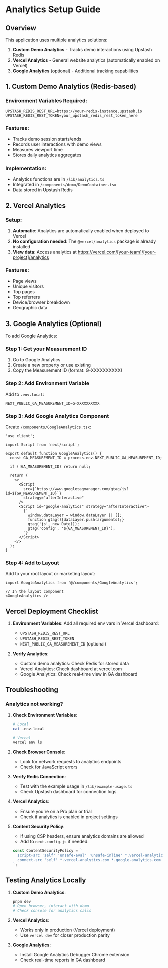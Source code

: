 # Analytics Setup Guide

## Overview

This application uses multiple analytics solutions:

1. **Custom Demo Analytics** - Tracks demo interactions using Upstash Redis
2. **Vercel Analytics** - General website analytics (automatically enabled on Vercel)
3. **Google Analytics** (optional) - Additional tracking capabilities

## 1. Custom Demo Analytics (Redis-based)

### Environment Variables Required:
```env
UPSTASH_REDIS_REST_URL=https://your-redis-instance.upstash.io
UPSTASH_REDIS_REST_TOKEN=your_upstash_redis_rest_token_here
```

### Features:
- Tracks demo session starts/ends
- Records user interactions with demo views
- Measures viewport time
- Stores daily analytics aggregates

### Implementation:
- Analytics functions are in `/lib/analytics.ts`
- Integrated in `/components/demo/DemoContainer.tsx`
- Data stored in Upstash Redis

## 2. Vercel Analytics

### Setup:
1. **Automatic**: Analytics are automatically enabled when deployed to Vercel
2. **No configuration needed**: The `@vercel/analytics` package is already installed
3. **View data**: Access analytics at https://vercel.com/[your-team]/[your-project]/analytics

### Features:
- Page views
- Unique visitors
- Top pages
- Top referrers
- Device/browser breakdown
- Geographic data

## 3. Google Analytics (Optional)

To add Google Analytics:

### Step 1: Get your Measurement ID
1. Go to Google Analytics
2. Create a new property or use existing
3. Copy the Measurement ID (format: G-XXXXXXXXXX)

### Step 2: Add Environment Variable
Add to `.env.local`:
```env
NEXT_PUBLIC_GA_MEASUREMENT_ID=G-XXXXXXXXXX
```

### Step 3: Add Google Analytics Component
Create `/components/GoogleAnalytics.tsx`:
```tsx
'use client';

import Script from 'next/script';

export default function GoogleAnalytics() {
  const GA_MEASUREMENT_ID = process.env.NEXT_PUBLIC_GA_MEASUREMENT_ID;
  
  if (!GA_MEASUREMENT_ID) return null;
  
  return (
    <>
      <Script
        src={`https://www.googletagmanager.com/gtag/js?id=${GA_MEASUREMENT_ID}`}
        strategy="afterInteractive"
      />
      <Script id="google-analytics" strategy="afterInteractive">
        {`
          window.dataLayer = window.dataLayer || [];
          function gtag(){dataLayer.push(arguments);}
          gtag('js', new Date());
          gtag('config', '${GA_MEASUREMENT_ID}');
        `}
      </Script>
    </>
  );
}
```

### Step 4: Add to Layout
Add to your root layout or marketing layout:
```tsx
import GoogleAnalytics from '@/components/GoogleAnalytics';

// In the layout component
<GoogleAnalytics />
```

## Vercel Deployment Checklist

1. **Environment Variables**: Add all required env vars in Vercel dashboard:
   - `UPSTASH_REDIS_REST_URL`
   - `UPSTASH_REDIS_REST_TOKEN`
   - `NEXT_PUBLIC_GA_MEASUREMENT_ID` (optional)

2. **Verify Analytics**:
   - Custom demo analytics: Check Redis for stored data
   - Vercel Analytics: Check dashboard at vercel.com
   - Google Analytics: Check real-time view in GA dashboard

## Troubleshooting

### Analytics not working?

1. **Check Environment Variables**:
   ```bash
   # Local
   cat .env.local
   
   # Vercel
   vercel env ls
   ```

2. **Check Browser Console**:
   - Look for network requests to analytics endpoints
   - Check for JavaScript errors

3. **Verify Redis Connection**:
   - Test with the example usage in `/lib/example-usage.ts`
   - Check Upstash dashboard for connection logs

4. **Vercel Analytics**:
   - Ensure you're on a Pro plan or trial
   - Check if analytics is enabled in project settings

5. **Content Security Policy**:
   - If using CSP headers, ensure analytics domains are allowed
   - Add to `next.config.js` if needed:
   ```js
   const ContentSecurityPolicy = `
     script-src 'self' 'unsafe-eval' 'unsafe-inline' *.vercel-analytics.com *.google-analytics.com *.googletagmanager.com;
     connect-src 'self' *.vercel-analytics.com *.google-analytics.com *.googletagmanager.com;
   `;
   ```

## Testing Analytics Locally

1. **Custom Demo Analytics**:
   ```bash
   pnpm dev
   # Open browser, interact with demo
   # Check console for analytics calls
   ```

2. **Vercel Analytics**:
   - Works only in production (Vercel deployment)
   - Use `vercel dev` for closer production parity

3. **Google Analytics**:
   - Install Google Analytics Debugger Chrome extension
   - Check real-time reports in GA dashboard